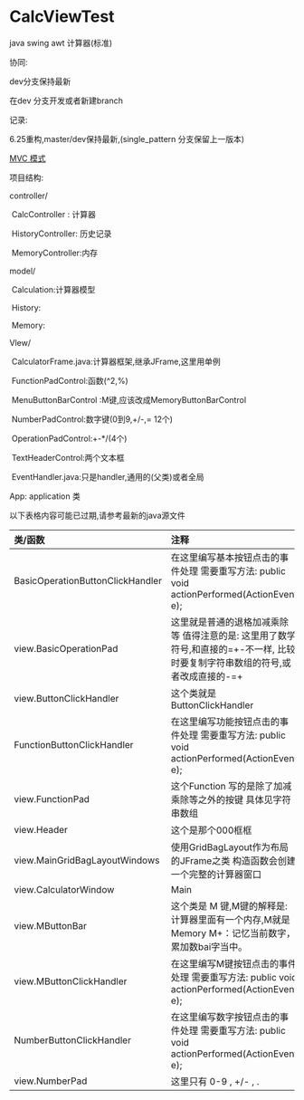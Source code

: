 # CalcViewTest
java swing awt 计算器(标准)

协同:

dev分支保持最新

在dev 分支开发或者新建branch



记录:

6.25重构,master/dev保持最新,(single_pattern 分支保留上一版本)

 [MVC 模式](https://www.runoob.com/design-pattern/mvc-pattern.html)



项目结构:

controller/

​	CalcController : 计算器

​	HistoryController: 历史记录

​	MemoryController:内存

model/

​	Calculation:计算器模型

​	History:

​	Memory:

Vlew/

​	CalculatorFrame.java:计算器框架,继承JFrame,这里用单例

​			FunctionPadControl:函数(^2,%)

​		   MenuButtonBarControl :M键,应该改成MemoryButtonBarControl

​		   NumberPadControl:数字键(0到9,+/-,= 12个)

​		   OperationPadControl:+-*/(4个)

​		   TextHeaderControl:两个文本框

​	EventHandler.java:只是handler,通用的(父类)或者全局

App: application 类





以下表格内容可能已过期,请参考最新的java源文件

| 类/函数 | 注释|
| :----------------------------------------------------------- | :----------------------------------------------------------- |
|BasicOperationButtonClickHandler | 在这里编写基本按钮点击的事件处理 需要重写方法: public void actionPerformed(ActionEvent e); |
|view.BasicOperationPad              | 这里就是普通的退格加减乘除等 值得注意的是: 这里用了数学符号,和直接的=+-不一样, 比较时要复制字符串数组的符号,或者改成直接的-=+ |
| view.ButtonClickHandler            | 这个类就是ButtonClickHandler                                 |
| FunctionButtonClickHandler | 在这里编写功能按钮点击的事件处理 需要重写方法: public void actionPerformed(ActionEvent e); |
| view.FunctionPad                 | 这个Function 写的是除了加减乘除等之外的按键 具体见字符串数组 |
| view.Header                                 |    这个是那个000框框  |
| view.MainGridBagLayoutWindows | 使用GridBagLayout作为布局的JFrame之类 构造函数会创建一个完整的计算器窗口 |
| view.CalculatorWindow      | Main                                                         |
| view.MButtonBar                  | 这个类是 M 键,M键的解释是: 计算器里面有一个内存,M就是Memory M+：记忆当前数字，累加数bai字当中。 |
| view.MButtonClickHandler           | 在这里编写M键按钮点击的事件处理 需要重写方法: public void actionPerformed(ActionEvent e); |
| NumberButtonClickHandler | 在这里编写数字按钮点击的事件处理 需要重写方法: public void actionPerformed(ActionEvent e); |
| view.NumberPad                                | 这里只有 0-9 , +/- , .                                       |